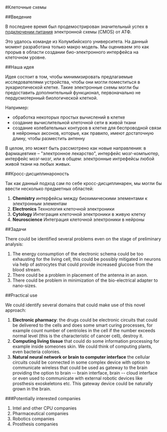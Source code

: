 #Клеточные схемы

##Введение

В последнее время был продемострирован значительный успех в [подключении питания](http://www.nature.com/ncomms/2015/151207/ncomms10070/pdf/ncomms10070.pdf) электронной схемы (CMOS) от АТФ.

Это удалось команде из Колумбийского университета. На данный момент разработана только макро модель. Мы оцениваем это как прорыв в области создании био-электронного интерфейса на клеточном уровне.

##Наша идея

Идея состоит в том, чтобы минимизировать предлагаемые исследователями устройства, чтобы они могли поместиться в эукариотической клетке. Такие электронные схемы могли бы предоставить дополнительный функционал, первоначально не пердусмотернный биологической клеткой.

Например:
- обработка некоторых простых вычислений в клетке
- создание вычислительной клеточной сети в живой ткани
- создание колебательных контуров в клетке для беспроводной связи в нейронных аксонов, которые, как правило, имеют достаточную длину, чтобы разместить антенну

В целом, это может быть рассмотрено как новые направления: в фармацевтике – "электронное лекарство", интерфейс мозг-компьютер, интерфейс мозг-мозг, или в общем: электронные интрефейсы любой живой ткани на любых живых.

##Кросс-дисциплинароность

Так как данный подход сам по себе кросс-дисциплинарен, мы могли бы ввести несколько предметных областей:
1. **Chemistry** интерфейсы между биохимическими элементами к электронным элементам
1. **Electronics** Технология клеточной электроники
1. **Cytology** Интеграция клеточной электроники в живую клетку
1. **Neuroscience** Интеграция клеточной электроники в нейроны

##Задачи

There could be identified several problems even on the stage of preliminary analysis:

1. The energy consumption of the electronic schema could be too exhausting for the living cell, this could be possibly mitigated in neurons via help of astrocytes that could provide increased glucose from the blood stream.
1. There could be a problem in placement of the antenna in an axon.
1. There could be problem in minimization of the bio-electrical adapter to nano-sizes. 


##Practical use

We could identify several domains that could make use of this novel approach:

1. **Electronic pharmacy**: the drugs could be electronic circuits that could be delivered to the cells and does some smart curing processes, for example count number of centrioles in the cell if the number exceeds normal level (this is the characteristic of cancer cell), destroy it.
1. **Computing living tissue** that could do some information processing for example inside someones skin. We could think of computing plants, even bacteria colonies.
1. **Natural neural network or brain to computer interface** the cellular circuits could be connected in some complex device with option to communicate wireless that could be used as gateway to the brain providing the option to brain -- brain interface, brain -- cloud interface or even used to communicate with external robotic devices like prosthesis exoskeletons etc. This gateway device could be naturally grown in the brain.

###Potentially interested companies

1. Intel and other CPU companies
1. Pharmaceutical companies
1. Robotics companies
1. Prosthesis companies

